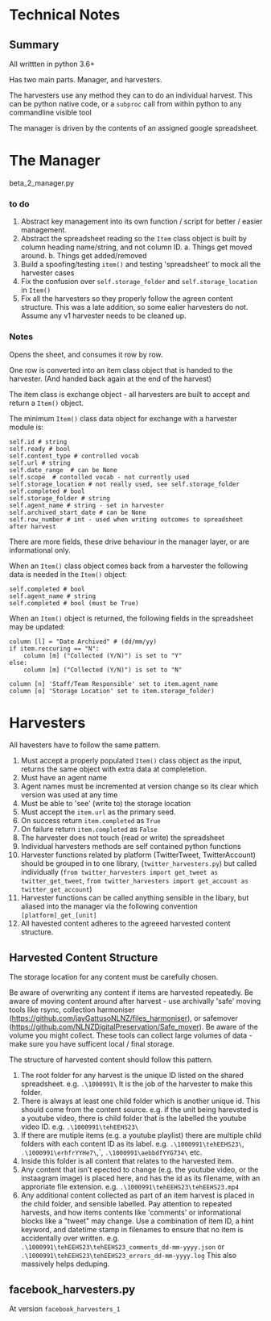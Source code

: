 # Technical Notes

## Summary

All writtten in python 3.6+

Has two main parts. Manager, and harvesters. 

The harvesters use any method they can to do an individual harvest. This can be python native code, or a `subproc` call from within python to any commandline visible tool

The manager is driven by the contents of an assigned google spreadsheet. 

# The Manager

beta_2_manager.py

### to do 

1. Abstract key management into its own function / script for better / easier management. 
2. Abstract the spreadsheet reading so the `Item` class object is built by column heading name/string, and not column ID. 
a. Things get moved around. 
b. Things get added/removed
3. Build a spoofing/testing `item()` and testing 'spreadsheet' to mock all the harvester cases
4. Fix the confusion over `self.storage_folder` and `self.storage_location` in `Item()`
5. Fix all the harvesters so they properly follow the agreen content structure. This was a late addition, so some ealier harvesters do not. Assume any v1 harvester needs to be cleaned up. 


### Notes

Opens the sheet, and consumes it row by row. 

One row is converted into an item class object that is handed to the harvester. (And handed back again at the end of the harvest)

The item class is exchange object - all harvesters are built to accept and return a `Item()` object. 

The minimum `Item()` class data object for exchange with a harvester module is: 

    self.id # string 
    self.ready # bool
    self.content_type # controlled vocab
    self.url # string 
    self.date_range  # can be None
    self.scope  # contolled vocab - not currently used
    self.storage_location # not really used, see self.storage_folder
    self.completed # bool
    self.storage_folder # string
    self.agent_name # string - set in harvester
    self.archived_start_date # can be None 
    self.row_number # int - used when writing outcomes to spreadsheet after harvest

There are more fields, these drive behaviour in the manager layer, or are informational only. 

When an `Item()` class object comes back from a harvester the following data is needed in the `Item()` object:

    self.completed # bool
    self.agent_name # string
    self.completed # bool (must be True) 
    
When an `Item()` object is returned, the following fields in the spreadsheet may be updated:
    
    column [l] = "Date Archived" # (dd/mm/yy) 
    if item.reccuring == "N":
        column [m] ("Collected (Y/N)") is set to "Y"
    else:
        column [m] ("Collected (Y/N)") is set to "N"
    
    column [n] 'Staff/Team Responsible' set to item.agent_name
    column [o] 'Storage Location' set to item.storage_folder)

# Harvesters

All havesters have to follow the same pattern. 

1. Must accept a properly populated `Item()` class object as the input, returns the same object with extra data at completetion. 
2. Must have an agent name
3. Agent names must be incremented at version change so its clear which version was used at any time
4. Must be able to 'see' (write to) the storage location
5. Must accept the `item.url` as the primary seed. 
6. On success return `item.completed` as `True`
7. On failure return `item.completed` as `False`
8. The harvester does not touch (read or write) the spreadsheet
9. Individual harvesters methods are self contained python functions
10. Harvester functions related by platform  (TwitterTweet, TwitterAccount) should be grouped in to one library, (`twitter_harvesters.py`) but called individually  (`from twitter_harvesters import get_tweet as twitter_get_tweet`, `from twitter_harvesters import get_account as twitter_get_account`) 
11. Harvester functions can be called anything sensible in the libary, but aliased into the manager via the following convention `[platform]_get_[unit]` 
12. All havested content adheres to the agreeed harvested content structure.  

## Harvested Content Structure

The storage location for any content must be carefully chosen. 

Be aware of overwriting any content if items are harvested repeatedly. 
Be aware of moving content around after harvest - use archivally 'safe' moving tools like rsync, collection harmoniser (https://github.com/jayGattusoNLNZ/files_harmoniser), or safemover (https://github.com/NLNZDigitalPreservation/Safe_mover). 
Be aware of the volume you might collect. These tools can collect large volumes of data - make sure you have sufficent local / final storage. 

The structure of harvested content should follow this pattern. 

1. The root folder for any harvest is the unique ID listed on the shared spreadsheet. 
    e.g.  `.\1000991\`
    It is the job of the harvester to make this folder. 
2. There is always at least one child folder which is another unique id. This should come from the content source. e.g. if the unit being harevsted is a youtube video, there is child folder that is the labelled the youtube video ID. e.g.  `.\1000991\tehEEHS23\`
3. If there are mutiple items (e.g. a youtube playlist) there are multiple child folders with each content ID as its label.  e.g.  `.\1000991\tehEEHS23\`, `.\1000991\erhfrYYHe7\`,\`, `.\1000991\aebbdfYYG734\` etc.  
3. Inside this folder is all content that relates to the harvested item. 
4. Any content that isn't epected to change (e.g. the youtube video, or the instaagram image) is placed here, and has the id as its filename, with an approriate file extension.    e.g. `.\1000991\tehEEHS23\tehEEHS23.mp4`
5. Any additional content collected as part of an item harvest is placed in the child folder, and sensible labelled. Pay attention to repeated harvests, and how items contents like 'comments' or informational blocks like a "tweet" may change. Use a combination of item ID, a hint keyword, and datetime stamp in filenames to ensure that no item is accidentally over written. e.g.  `.\1000991\tehEEHS23\tehEEHS23_comments_dd-mm-yyyy.json` or `.\1000991\tehEEHS23\tehEEHS23_errors_dd-mm-yyyy.log`
This also massively helps deduping.


## facebook_harvesters.py

At version `facebook_harvesters_1`
